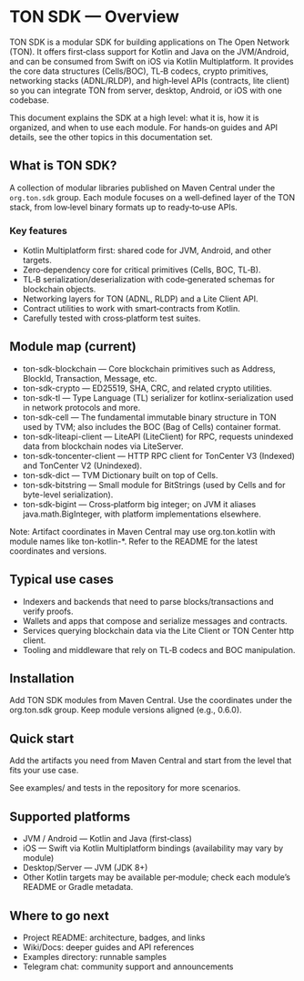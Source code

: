 # TON SDK — Overview

TON SDK is a modular SDK for building applications on The Open Network (TON). It offers first‑class support for Kotlin
and Java on the JVM/Android, and can be consumed from Swift on iOS via Kotlin Multiplatform. It provides the core data
structures (Cells/BOC), TL‑B codecs, crypto primitives, networking stacks (ADNL/RLDP), and high‑level APIs (contracts,
lite client) so you can integrate TON from server, desktop, Android, or iOS with one codebase.

This document explains the SDK at a high level: what it is, how it is organized, and when to use each module. For
hands‑on guides and API details, see the other topics in this documentation set.

## What is TON SDK?

A collection of modular libraries published on Maven Central under the `org.ton.sdk` group. Each module focuses on a
well‑defined layer of the TON stack, from low‑level binary formats up to ready‑to‑use APIs.

### Key features

- Kotlin Multiplatform first: shared code for JVM, Android, and other targets.
- Zero‑dependency core for critical primitives (Cells, BOC, TL‑B).
- TL‑B serialization/deserialization with code‑generated schemas for blockchain objects.
- Networking layers for TON (ADNL, RLDP) and a Lite Client API.
- Contract utilities to work with smart‑contracts from Kotlin.
- Carefully tested with cross‑platform test suites.

## Module map (current)

- ton-sdk-blockchain — Core blockchain primitives such as Address, BlockId, Transaction, Message, etc.
- ton-sdk-crypto — ED25519, SHA, CRC, and related crypto utilities.
- ton-sdk-tl — Type Language (TL) serializer for kotlinx-serialization used in network protocols and more.
- ton-sdk-cell — The fundamental immutable binary structure in TON used by TVM; also includes the BOC (Bag of Cells)
  container format.
- ton-sdk-liteapi-client — LiteAPI (LiteClient) for RPC, requests unindexed data from blockchain nodes via LiteServer.
- ton-sdk-toncenter-client — HTTP RPC client for TonCenter V3 (Indexed) and TonCenter V2 (Unindexed).
- ton-sdk-dict — TVM Dictionary built on top of Cells.
- ton-sdk-bitstring — Small module for BitStrings (used by Cells and for byte-level serialization).
- ton-sdk-bigint — Cross‑platform big integer; on JVM it aliases java.math.BigInteger, with platform implementations
  elsewhere.

Note: Artifact coordinates in Maven Central may use org.ton.kotlin with module names like ton-kotlin-*. Refer to the
README for the latest coordinates and versions.

## Typical use cases

- Indexers and backends that need to parse blocks/transactions and verify proofs.
- Wallets and apps that compose and serialize messages and contracts.
- Services querying blockchain data via the Lite Client or TON Center http client.
- Tooling and middleware that rely on TL‑B codecs and BOC manipulation.

## Installation

Add TON SDK modules from Maven Central. Use the coordinates under the org.ton.sdk group. Keep module versions
aligned (e.g., 0.6.0).

<tabs>
<tab id="maven" title="Maven">
<code-block lang="xml" src="../../examples/java-maven-project/pom.xml" include-symbol="dependencies"/>
</tab>
<tab id="gradle-kts" title="build.gradle.kts">
<code-block lang="kotlin" src="../../examples/build.gradle.kts" include-lines="10-12"/>
</tab>
</tabs>

## Quick start

Add the artifacts you need from Maven Central and start from the level that fits your use case.

<tabs>
<tab id="java" title="Java">
<code-block lang="Java" src="../../examples/java-maven-project/src/main/java/org/ton/sdk/example/GetTransactionExample.java" include-symbol="main"/>
</tab>
<tab id="kotlin" title="Kotlin">
<code-block lang="kotlin" src="../../examples/kotlin-gradle-project/src/jvmMain/kotlin/GetTransactionExample.kt" include-symbol="main"/>
</tab>
</tabs>

See examples/ and tests in the repository for more scenarios.

## Supported platforms

- JVM / Android — Kotlin and Java (first‑class)
- iOS — Swift via Kotlin Multiplatform bindings (availability may vary by module)
- Desktop/Server — JVM (JDK 8+)
- Other Kotlin targets may be available per‑module; check each module’s README or Gradle metadata.

## Where to go next

- Project README: architecture, badges, and links
- Wiki/Docs: deeper guides and API references
- Examples directory: runnable samples
- Telegram chat: community support and announcements

